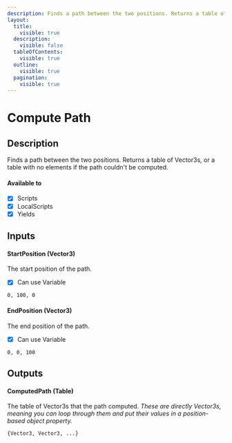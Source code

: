 ```yaml
---
description: Finds a path between the two positions. Returns a table of Vector3s, or a table with no elements if the path couldn't be computed.
layout:
  title:
    visible: true
  description:
    visible: false
  tableOfContents:
    visible: true
  outline:
    visible: true
  pagination:
    visible: true
---
```


# Compute Path

## Description

Finds a path between the two positions. Returns a table of Vector3s, or a table with no elements if the path couldn't be computed.

#### Available to

* [x] Scripts
* [x] LocalScripts
* [x] Yields

## Inputs

#### StartPosition (Vector3)

The start position of the path.

* [x] Can use Variable

```
0, 100, 0
```

#### EndPosition (Vector3)

The end position of the path.

* [x] Can use Variable

```
0, 0, 100
```

## Outputs

#### ComputedPath (Table)

The table of Vector3s that the path computed. *These are directly Vector3s, meaning you can loop through them and put their values in a position-based object property.*

```
{Vector3, Vector3, ...}
```
